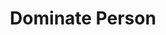 ---
title: "Dominate Person"
permalink: /spells/dominate-person/
tags:
  - Spell
  - 5th Level
  - Enchantment
available_for:
  - Bard
  - Sorcerer
  - Wizard
level: "5th Level"
school: "Enchantment"
range: "60 ft"
comp:
  - V
  - S
duration: "1 Minute"
concentration: true
attack: "WIS Save"
description: |
  You attempt to beguile a humanoid that you can see within range. It must succeed on a wisdom saving throw or be charmed by you for the duration. If you or creatures that are friendly to you are fighting it, it has advantage on the saving throw.

  While the target is charmed, you have a telepathic link with it as long as the two of you are on the same plane of existence. You can use this telepathic link to issue commands to the creature while you are conscious (no action required), which it does its best to obey. You can specify a simple and general course of action, such as "Attack that creature," "Run over there," or "Fetch that object." If the creature completes the order and doesn't receive further direction from you, it defends and preserves itself to the best of its ability.

  You can use your action to take total and precise control of the target. Until the end of your next turn, the creature takes only the actions you choose, and doesn't do anything that you don't allow it to do. During this time you can also cause the creature to use a reaction, but this requires you to use your own reaction as well.

  Each time the target takes damage, it makes a new wisdom saving throw against the spell. If the saving throw succeeds, the spell ends.

  **At higher levels.** When you cast this spell using a 6th-level spell slot, the duration is concentration, up to 10 minutes. When you use a 7th-level spell slot, the duration is concentration, up to 1 hour. When you use a spell slot of 8th level or higher, the duration is concentration, up to 8 hours.
excerpt: "You attempt to beguile a humanoid that you can see within range."
source: "Basic Rules"
---